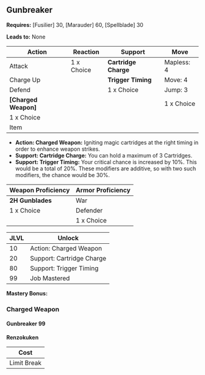 ## Gunbreaker

**Requires:** [Fusilier] 30, [Marauder] 60, [Spellblade] 30

**Leads to:** None

| Action    | Reaction          | Support              | Move |
| ---       | ---               | ---                  | ---  |
| Attack    | 1 x Choice        | **Cartridge Charge** | Mapless: 4
| Charge Up |                   | **Trigger Timing**   | Move: 4
| Defend    |                   | 1 x Choice           | Jump: 3
| **[Charged Weapon]** |        |                      | 1 x Choice
| 1 x Choice |                  |                      |
| Item      |                   |                      |

- **Action: Charged Weapon:** Igniting magic cartridges at the right timing in order to enhance weapon strikes.
- **Support: Cartridge Charge:** You can hold a maximum of 3 Cartridges.
- **Support: Trigger Timing:** Your critical chance is increased by 10%. This would be a total of 20%. These modifiers are additive, so with two such modifiers, the chance would be 30%.

| Weapon Proficiency | Armor Proficiency |
| ---                | ---               |
| **2H Gunblades**   | War
| 1 x Choice         | Defender
|                    | 1 x Choice

| JLVL | Unlock |
| ---  | ---    |
| 10 | Action: Charged Weapon
| 20 | Support: Cartridge Charge
| 80 | Support: Trigger Timing
| 99 | Job Mastered

**Mastery Bonus:**

### Charged Weapon

#### Gunbreaker 99

**Renzokuken**

| Cost        |
| ---         |
| Limit Break |
